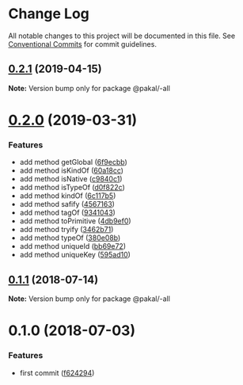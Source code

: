 # Change Log

All notable changes to this project will be documented in this file.
See [Conventional Commits](https://conventionalcommits.org) for commit guidelines.

## [0.2.1](https://github.com/yisraelx/pakal/compare/v0.2.0...v0.2.1) (2019-04-15)

**Note:** Version bump only for package @pakal/-all





# [0.2.0](https://github.com/yisraelx/pakal/compare/v0.1.1...v0.2.0) (2019-03-31)


### Features

* add method getGlobal ([6f9ecbb](https://github.com/yisraelx/pakal/commit/6f9ecbb))
* add method isKindOf ([60a18cc](https://github.com/yisraelx/pakal/commit/60a18cc))
* add method isNative ([c9840c1](https://github.com/yisraelx/pakal/commit/c9840c1))
* add method isTypeOf ([d0f822c](https://github.com/yisraelx/pakal/commit/d0f822c))
* add method kindOf ([6c117b5](https://github.com/yisraelx/pakal/commit/6c117b5))
* add method safify ([4567163](https://github.com/yisraelx/pakal/commit/4567163))
* add method tagOf ([9341043](https://github.com/yisraelx/pakal/commit/9341043))
* add method toPrimitive ([4db9ef0](https://github.com/yisraelx/pakal/commit/4db9ef0))
* add method tryify ([3462b71](https://github.com/yisraelx/pakal/commit/3462b71))
* add method typeOf ([380e08b](https://github.com/yisraelx/pakal/commit/380e08b))
* add method uniqueId ([bb69e72](https://github.com/yisraelx/pakal/commit/bb69e72))
* add method uniqueKey ([595ad10](https://github.com/yisraelx/pakal/commit/595ad10))





<a name="0.1.1"></a>
## [0.1.1](https://github.com/yisraelx/pakal/compare/v0.1.0...v0.1.1) (2018-07-14)




**Note:** Version bump only for package @pakal/-all

<a name="0.1.0"></a>
# 0.1.0 (2018-07-03)


### Features

* first commit ([f624294](https://github.com/yisraelx/pakal/commit/f624294))
